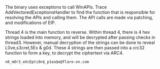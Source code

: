 The binary uses exceptions to call WinAPIs. Trace AddVectoredExceptionsHandler to find the function that is responsible for resolving the APIs and calling them. The API calls are made via patching, and modifications of EIP.

Thread 4 is the main function to reverse. Within thread 4, there is 4 hex strings loaded into memory, and will be decrypted after passing checks in thread3. However, manual decryption of the strings can be done to reveal L0ve,s3cret,5Ex & g0d. These 4 strings are then passed into a crc32 function to form a key, to decrypt the ciphertext via ARC4.

`n0_mOr3_eXcEpti0n$_p1ea$e@flare-on.com`
